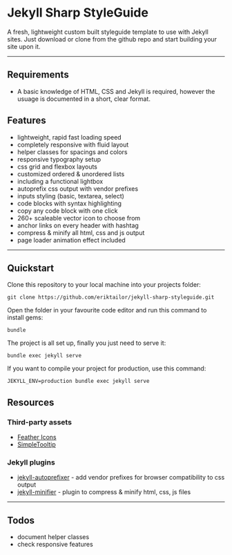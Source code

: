 # Jekyll Sharp StyleGuide

A fresh, lightweight custom built styleguide template to use with Jekyll sites. Just download or clone from the github repo and start building your site upon it.

---

## Requirements

- A basic knowledge of HTML, CSS and Jekyll is required, however the usuage is documented in a short, clear format.

## Features

- lightweight, rapid fast loading speed
- completely responsive with fluid layout
- helper classes for spacings and colors
- responsive typography setup
- css grid and flexbox layouts
- customized ordered & unordered lists
- including a functional lightbox
- autoprefix css output with vendor prefixes
- inputs styling (basic, textarea, select)
- code blocks with syntax highlighting
- copy any code block with one click
- 260+ scaleable vector icon to choose from
- anchor links on every header with hashtag
- compress & minify all html, css and js output
- page loader animation effect included

---

## Quickstart

Clone this repository to your local machine into your projects folder:

```shell
git clone https://github.com/eriktailor/jekyll-sharp-styleguide.git
```

Open the folder in your favourite code editor and run this command to install gems:

```shell
bundle
```

The project is all set up, finally you just need to serve it:

```shell
bundle exec jekyll serve
```

If you want to compile your project for production, use this command:

```shell
JEKYLL_ENV=production bundle exec jekyll serve
```

## Resources

### Third-party assets

- [Feather Icons](https://dropways.github.io/feathericons/)
- [SimpleTooltip](https://github.com/not-only-code/Simpletooltip)

### Jekyll plugins

- [jekyll-autoprefixer](https://github.com/vwochnik/jekyll-autoprefixer) - add vendor prefixes for browser compatibility to css output
- [jekyll-minifier](https://github.com/digitalsparky/jekyll-minifier) - plugin to compress & minify html, css, js files

---

## Todos

- document helper classes
- check responsive features

